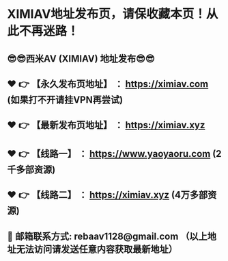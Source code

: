<h1>XIMIAV地址发布页，请保收藏本页！从此不再迷路！</h1>
<h2>😎😎西米AV (XIMIAV) 地址发布😎😎 </h2>
<h2>❤️ 👉 【永久发布页地址】 ： <a href="https://ximiav.com">https://ximiav.com</a> (如果打不开请挂VPN再尝试)</h2>
<h2>❤️ 👉 【最新发布页地址】 ： <a href="https://ximiav.com">https://ximiav.xyz</a> </h2>
<h2>❤️ 👉 【线路一】 ： <a href="https://www.yaoyaoru.com">https://www.yaoyaoru.com</a> (2千多部资源)</h2>
<h2>❤️ 👉 【线路二】 ： <a href="https://ximiav.xyz">https://ximiav.xyz</a> (4万多部资源)</h2>
<h2>📧 邮箱联系方式: rebaav1128@gmail.com （以上地址无法访问请发送任意内容获取最新地址）</h2>
